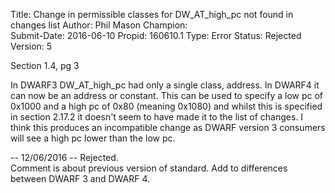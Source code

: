 Title:       Change in permissible classes for DW_AT_high_pc not found in changes list
Author:      Phil Mason
Champion:    
Submit-Date: 2016-06-10
Propid:      160610.1
Type:        Error
Status:      Rejected
Version:     5

Section 1.4, pg 3

In DWARF3 DW_AT_high_pc had only a single class, address. In DWARF4 it 
can now be an address or constant. This can be used to specify a low pc 
of 0x1000 and a high pc of 0x80 (meaning 0x1080) and whilst this is 
specified in section 2.17.2 it doesn't seem to have made it to the list 
of changes. I think this produces an incompatible change as DWARF 
version 3 consumers will see a high pc lower than the low pc. 


--
12/06/2016 -- Rejected.  
  Comment is about previous version of standard. 
  Add to differences between DWARF 3 and DWARF 4.
